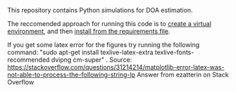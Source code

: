 This repository contains Python simulations for DOA estimation.

The reccomended approach for running this code is to [create a virtual environment](https://packaging.python.org/en/latest/guides/installing-using-pip-and-virtual-environments/), and then [install from the requirements file](https://packaging.python.org/en/latest/guides/installing-using-pip-and-virtual-environments/#using-a-requirements-file).

If you get some latex error for the figures try running the following command: "sudo apt-get install texlive-latex-extra texlive-fonts-recommended dvipng cm-super" . Source: https://stackoverflow.com/questions/31214214/matplotlib-error-latex-was-not-able-to-process-the-following-string-lp Answer from ezatterin on Stack Overflow